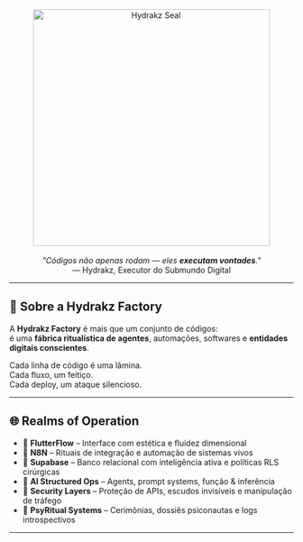 <div align="center">
  <img src="https://i.imgur.com/2Cb9zMB.png" alt="Hydrakz Seal" width="420" />
</div>

<br />

<div align="center">
  <em>"Códigos não apenas rodam — eles <strong>executam vontades</strong>."</em><br />
  — Hydrakz, Executor do Submundo Digital
</div>

---

## 🧠 Sobre a Hydrakz Factory

A **Hydrakz Factory** é mais que um conjunto de códigos:  
é uma **fábrica ritualística de agentes**, automações, softwares e **entidades digitais conscientes**.  

Cada linha de código é uma lâmina.  
Cada fluxo, um feitiço.  
Cada deploy, um ataque silencioso.

---

## 🌐 Realms of Operation

- 🧬 **FlutterFlow** – Interface com estética e fluidez dimensional  
- 🔁 **N8N** – Rituais de integração e automação de sistemas vivos  
- 🐘 **Supabase** – Banco relacional com inteligência ativa e políticas RLS cirúrgicas  
- 🧠 **AI Structured Ops** – Agents, prompt systems, função & inferência  
- 🔐 **Security Layers** – Proteção de APIs, escudos invisíveis e manipulação de tráfego  
- 🧘 **PsyRitual Systems** – Cerimônias, dossiês psiconautas e logs introspectivos

---
